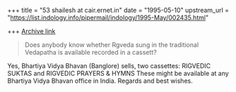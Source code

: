 +++
title = "53 shailesh at cair.ernet.in"
date = "1995-05-10"
upstream_url = "https://list.indology.info/pipermail/indology/1995-May/002435.html"

+++
[Archive link](https://list.indology.info/pipermail/indology/1995-May/002435.html)

> 
> Does anybody know whether Rgveda sung in the
>  traditional Vedapatha is available recorded in a cassett?  
> 
>  
>

Yes, Bhartiya Vidya Bhavan (Banglore) sells, two cassettes:
	RIGVEDIC SUKTAS and
	RIGVEDIC PRAYERS & HYMNS
These might be available at any Bhartiya Vidya Bhavan office in India.
Regards and best wishes.








